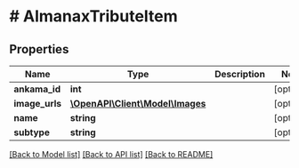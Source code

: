 # # AlmanaxTributeItem

## Properties

Name | Type | Description | Notes
------------ | ------------- | ------------- | -------------
**ankama_id** | **int** |  | [optional]
**image_urls** | [**\OpenAPI\Client\Model\Images**](Images.md) |  | [optional]
**name** | **string** |  | [optional]
**subtype** | **string** |  | [optional]

[[Back to Model list]](../../README.md#models) [[Back to API list]](../../README.md#endpoints) [[Back to README]](../../README.md)
